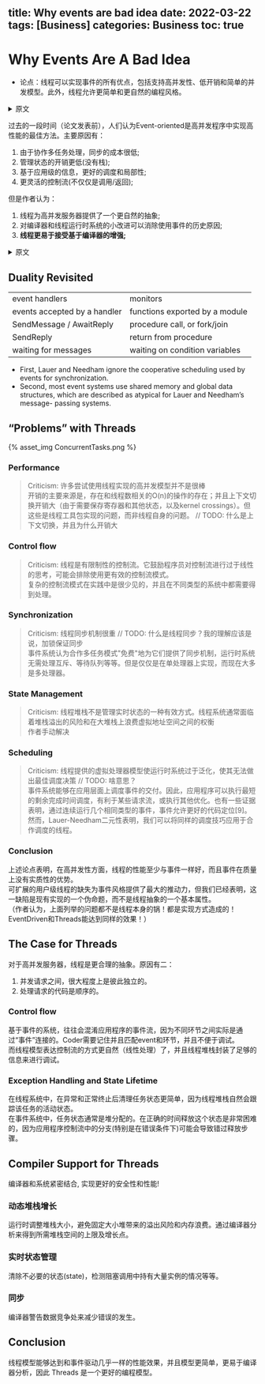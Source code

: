 title: Why events are bad idea
date: 2022-03-22
tags: [Business]
categories: Business
toc: true
---
# Why Events Are A Bad Idea
- 论点：线程可以实现事件的所有优点，包括支持高并发性、低开销和简单的并发模型。此外，线程允许更简单和更自然的编程风格。

<details>
    <summary>原文</summary>

> Specifically, we believe that threads can achieve all of the strengths of events, including support for high concurrency, low overhead, and a simple concurrency model. Moreover, we argue that threads allow a simpler and more natural programming style.
</details>

过去的一段时间（论文发表前），人们认为Event-oriented是高并发程序中实现高性能的最佳方法。主要原因有：
1. 由于协作多任务处理，同步的成本很低;
2. 管理状态的开销更低(没有栈);
3. 基于应用级的信息，更好的调度和局部性;
4. 更灵活的控制流(不仅仅是调用/返回);

但是作者认为：
1. 线程为高并发服务器提供了一个更自然的抽象;
2. 对编译器和线程运行时系统的小改进可以消除使用事件的历史原因;
3. **线程更易于接受基于编译器的增强;**

<details>
    <summary>原文</summary>

```
• Inexpensive synchronization due to cooperative multitasking;
• Lower overhead for managing state (no stacks);
• Better scheduling and locality, based on
application-level information; and
• More flexible control flow (not just call/return).

We believe that (1) threads provide a more natural abstraction for high-concurrency servers, and that (2) small improvements to compilers and thread runtime systems can eliminate the historical reasons to use events. Additionally, threads are more amenable to compiler-based enhancements; we believe the right paradigm for highly concurrent applications is a thread package with better compiler support.
```
</details>

## Duality Revisited
|        |        |
|--------|--------|
|event handlers|monitors|
|events accepted by a handler|functions exported by a module|
|SendMessage / AwaitReply|procedure call, or fork/join|
|SendReply|return from procedure|
|waiting for messages|waiting on condition variables|

- First, Lauer and Needham ignore the cooperative scheduling used by events for synchronization. 
- Second, most event systems use shared memory and global data structures, which are described as atypical for Lauer and Needham’s message- passing systems.

## “Problems” with Threads

{% asset_img ConcurrentTasks.png %}

### Performance
> Criticism: 许多尝试使用线程实现的高并发模型并不是很棒  
> 开销的主要来源是，存在和线程数相关的O(n)的操作的存在；并且上下文切换开销大（由于需要保存寄存器和其他状态，以及kernel crossings）。但这些是线程工具包实现的问题，而非线程自身的问题。 // TODO: 什么是上下文切换，并且为什么开销大
### Control flow
> Criticism: 线程是有限制性的控制流。它鼓励程序员对控制流进行过于线性的思考，可能会排除使用更有效的控制流模式。  
> 复杂的控制流模式在实践中是很少见的，并且在不同类型的系统中都需要得到处理。
### Synchronization
> Criticism: 线程同步机制很重 // TODO: 什么是线程同步？我的理解应该是说，加锁保证同步  
> 事件系统认为合作多任务模式"免费"地为它们提供了同步机制，运行时系统无需处理互斥、等待队列等等。但是仅仅是在单处理器上实现，而现在大多是多处理器。
### State Management 
> Criticism: 线程堆栈不是管理实时状态的一种有效方式。线程系统通常面临着堆栈溢出的风险和在大堆栈上浪费虚拟地址空间之间的权衡  
> 作者手动解决

### Scheduling
> Criticism: 线程提供的虚拟处理器模型使运行时系统过于泛化，使其无法做出最佳调度决策 // TODO: 啥意思？  
> 事件系统能够在应用层面上调度事件的交付。因此，应用程序可以执行最短的剩余完成时间调度，有利于某些请求流，或执行其他优化。也有一些证据表明，通过连续运行几个相同类型的事件，事件允许更好的代码定位[9]。然而，Lauer-Needham二元性表明，我们可以将同样的调度技巧应用于合作调度的线程。

### Conclusion
上述论点表明，在高并发性方面，线程的性能至少与事件一样好，而且事件在质量上没有实质性的优势。  
可扩展的用户级线程的缺失为事件风格提供了最大的推动力，但我们已经表明，这一缺陷是现有实现的一个伪命题，而不是线程抽象的一个基本属性。  
（作者认为，上面列举的问题都不是线程本身的锅！都是实现方式造成的！EventDriven和Threads能达到同样的效果！）

## The Case for Threads
对于高并发服务器，线程是更合理的抽象。原因有二：  
1. 并发请求之间，很大程度上是彼此独立的。
2. 处理请求的代码是顺序的。
### Control flow
基于事件的系统，往往会混淆应用程序的事件流，因为不同环节之间实际是通过“事件”连接的。Coder需要记住并且匹配event和环节，并且不便于调试。  
而线程模型表达控制流的方式更自然（线性处理）了，并且线程堆栈封装了足够的信息来进行调试。  

### Exception Handling and State Lifetime
在线程系统中，在异常和正常终止后清理任务状态更简单，因为线程堆栈自然会跟踪该任务的活动状态。  
在事件系统中，任务状态通常是堆分配的。在正确的时间释放这个状态是非常困难的，因为应用程序控制流中的分支(特别是在错误条件下)可能会导致错过释放步骤。

## Compiler Support for Threads
编译器和系统紧密结合, 实现更好的安全性和性能!

### 动态堆栈增长
运行时调整堆栈大小，避免固定大小堆带来的溢出风险和内存浪费。通过编译器分析来得到所需堆栈空间的上限及增长点。
### 实时状态管理
清除不必要的状态(state)，检测阻塞调用中持有大量实例的情况等等。
### 同步
编译器警告数据竞争处来减少错误的发生。

## Conclusion
线程模型能够达到和事件驱动几乎一样的性能效果，并且模型更简单，更易于编译器分析，因此 Threads 是一个更好的编程模型。